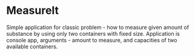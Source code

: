# MeasureIt

Simple application for classic problem - how to measure given amount of substance by using only two containers with fixed size.
Application is console app, arguments - amount to measure, and capacities of two available containers.
